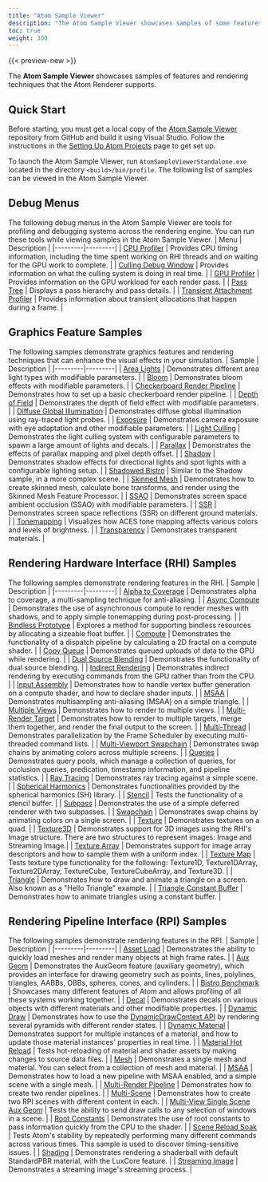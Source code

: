 ```yaml
---
title: "Atom Sample Viewer"
description: "The Atom Sample Viewer showcases samples of some features and rendering techniques capable in Atom."
toc: true
weight: 300
---  
```


{{< preview-new >}}

The **Atom Sample Viewer** showcases samples of features and rendering techniques that the Atom Renderer supports.

## Quick Start

Before starting, you must get a local copy of the [Atom Sample Viewer](https://github.com/aws-lumberyard/o3de-atom-sampleviewer) repository from GitHub and build it using Visual Studio. Follow the instructions in the [Setting Up Atom Projects](/docs/atom-guide/setup-atom-projects.md) page to get set up. 

To launch the Atom Sample Viewer, run `AtomSampleViewerStandalone.exe` located in the directory `<build>/bin/profile`. The following list of samples can be viewed in the Atom Sample Viewer. 

## Debug Menus

The following debug menus in the Atom Sample Viewer are tools for profiling and debugging systems across the rendering engine. You can run these tools while viewing samples in the Atom Sample Viewer.
| Menu | Description |
|---------|---------|
| [CPU Profiler](debug-menu-samples.md#cpu-profiler) | Provides CPU timing information, including the time spent working on RHI threads and on waiting for the GPU work to complete. |
| [Culling Debug Window](debug-menu-samples.md#culling-debug-window) | Provides information on what the culling system is doing in real time.  |
| [GPU Profiler](debug-menu-samples.md#gpu-profiler) | Provides information on the GPU workload for each render pass. |
| [Pass Tree](debug-menu-samples.md#pass-tree) | Displays a pass hierarchy and pass details. |
| [Transient Attachment Profiler](debug-menu-samples.md#transient-attachment-profiler) | Provides information about transient allocations that happen during a frame. |


## Graphics Feature Samples
The following samples demonstrate graphics features and rendering techniques that can enhance the visual effects in your simulation.
| Sample | Description |
|---------|---------|
| [Area Lights](graphics-feature-samples.md#area-lights) | Demonstrates different area light types with modifiable parameters. |
| [Bloom](graphics-feature-samples.md#bloom) | Demonstrates bloom effects with modifiable parameters. |
| [Checkerboard Render Pipeline](graphics-feature-samples.md#checkerboard-render-pipeline) | Demonstrates how to set up a basic checkerboard render pipeline. |
| [Depth of Field](graphics-feature-samples.md#depth-of-field) | Demonstrates the depth of field effect with modifiable parameters. |
| [Diffuse Global Illumination](graphics-feature-samples.md#diffuse-global-illumination) | Demonstrates diffuse global illumination using ray-traced light probes.  |
| [Exposure](graphics-feature-samples.md#exposure) | Demonstrates camera exposure with eye adaptation and other modifiable parameters. |
| [Light Culling](graphics-feature-samples.md#light-culling) | Demonstrates the light culling system with configurable parameters to spawn a large amount of lights and decals. |
| [Parallax](graphics-feature-samples.md#parallax) | Demonstrates the effects of parallax mapping and pixel depth offset. |
| [Shadow](graphics-feature-samples.md#shadow) | Demonstrates shadow effects for directional lights and spot lights with a configurable lighting setup. |
| [Shadowed Bistro](graphics-feature-samples.md#shadowed-bistro) | Similar to the Shadow sample, in a more complex scene. |
| [Skinned Mesh](graphics-feature-samples.md#skinned-mesh) | Demonstrates how to create skinned mesh, calculate bone transforms, and render using the Skinned Mesh Feature Processor. |
| [SSAO](graphics-feature-samples.md#ssao) | Demonstrates screen space ambient occlusion (SSAO) with modifiable parameters. |
| [SSR](graphics-feature-samples.md#ssr) | Demonstrates screen space reflections (SSR) on different ground materials. |
| [Tonemapping](graphics-feature-samples.md#tonemapping) | Visualizes how ACES tone mapping affects various colors and levels of brightness. |
| [Transparency](graphics-feature-samples.md#transparency) | Demonstrates transparent materials. |


## Rendering Hardware Interface (RHI) Samples
The following samples demonstrate rendering features in the RHI. 
| Sample | Description |
|---------|---------|
| [Alpha to Coverage](rhi-samples.md#alpha-to-coverage) | Demonstrates alpha to coverage, a multi-sampling technique for anti-aliasing. |
| [Async Compute](rhi-samples.md#async-compute) | Demonstrates the use of asynchronous compute to render meshes with shadows, and to apply simple tonemapping during post-processing. |
| [Bindless Prototype](rhi-samples.md#bindless-prototype) | Explores a method for supporting bindless resources by allocating a sizeable float buffer.  |
| [Compute](rhi-samples.md#compute) | Demonstrates the functionality of a dispatch pipeline by calculating a 2D fractal on a compute shader. |
| [Copy Queue](rhi-samples.md#copy-queue) | Demonstrates queued uploads of data to the GPU while rendering. |
| [Dual Source Blending](rhi-samples.md#dual-source-blending) | Demonstrates the functionality of dual source blending. |
| [Indirect Rendering](rhi-samples.md#indirect-rendering) | Demonstrates indirect rendering by executing commands from the GPU rather than from the CPU.  |
| [Input Assembly](rhi-samples.md#input-assembly) | Demonstrates how to handle vertex buffer generation on a compute shader, and how to declare shader inputs. |
| [MSAA](rhi-samples.md#msaa) | Demonstrates multisampling anti-aliasing (MSAA) on a simple triangle. |
| [Multiple Views](rhi-samples.md#multiple-views) | Demonstrates how to render to multiple views. |
| [Multi-Render Target](rhi-samples.md#multi-render-target) | Demonstrates how to render to multiple targets, merge them together, and render the final output to the screen. |
| [Multi-Thread](rhi-samples.md#multi-thread) | Demonstrates parallelization by the Frame Scheduler by executing multi-threaded command lists. |
| [Multi-Viewport Swapchain](rhi-samples.md#multi-viewport-swapchain) | Demonstrates swap chains by animating colors across multiple screens. |
| [Queries](rhi-samples.md#queries) | Demonstrates query pools, which manage a collection of queries, for occlusion queries, predication, timestamp information, and pipeline statistics. |
| [Ray Tracing](rhi-samples.md#raytracing) | Demonstrates ray tracing against a simple scene. |
| [Spherical Harmonics](rhi-samples.md#spherical-harmonics) | Demonstrates functionalities provided by the spherical harmonics (SH) library. |
| [Stencil](rhi-samples.md#stencil) | Tests the functionality of a stencil buffer. |
| [Subpass](rhi-samples.md#subpass) | Demonstrates the use of a simple deferred renderer with two subpasses. |
| [Swapchain](rhi-samples.md#swapchain) | Demonstrates swap chains by animating colors on a single screen. |
| [Texture](rhi-samples.md#texture) | Demonstrates textures on a quad. |
| [Texture3D](rhi-samples.md#texture3d) | Demonstrates support for 3D images using the RHI's Image structure. There are two structures to represent images: Image and Streaming Image.|
| [Texture Array](rhi-samples.md#texture-array) | Demonstrates support for image array descriptors and how to sample them with a uniform index. |
| [Texture Map](rhi-samples.md#texture-map) | Tests texture type functionality for the following: Texture1D, Texture1DArray, Texture2DArray, TextureCube, TextureCubeArray, and Texture3D.  |
| [Triangle](rhi-samples.md#triangle) | Demonstrates how to draw and animate a triangle on a screen. Also known as a "Hello Triangle" example. |
| [Triangle Constant Buffer](rhi-samples.md#triangle-constant-buffer) | Demonstrates how to animate triangles using a constant buffer. |


## Rendering Pipeline Interface (RPI) Samples
The following samples demonstrate rendering features in the RPI. 
| Sample | Description |
|---------|---------|
| [Asset Load](rpi-samples.md#asset-load) | Demonstrates the ability to quickly load meshes and render many objects at high frame rates. |
| [Aux Geom](rpi-samples.md#aux-geom) | Demonstrates the AuxGeom feature (auxiliary geometry), which provides an interface for drawing geometry such as points, lines, polylines, triangles, AABBs, OBBs, spheres, cones, and cylinders.  |
| [Bistro Benchmark](rpi-samples.md#bistro-benchmark) | Showcases many different features of Atom and allows profiling of all these systems working together. |
| [Decal](rpi-samples.md#decal) | Demonstrates decals on various objects with different materials and other modifiable properties. |
| [Dynamic Draw](rpi-samples.md#dynamic-draw) | Demonstrates how to use the [DynamicDrawContext API](/docs/api/gems/atom/class_a_z_1_1_r_p_i_1_1_dynamic_draw_context.html) by rendering several pyramids with different render states. |
| [Dynamic Material](rpi-samples.md#dynamic-material) | Demonstrates support for multiple instances of a material, and how to update those material instances' properties in real time. |
| [Material Hot Reload](rpi-samples.md#material-hot-reload) | Tests hot-reloading of material and shader assets by making changes to source data files. |
| [Mesh](rpi-samples.md#mesh) | Demonstrates a single mesh and material. You can select from a collection of mesh and material. |
| [MSAA](rpi-samples.md#msaa) | Demonstrates how to load a new pipeline with MSAA enabled, and a simple scene with a single mesh. |
| [Multi-Render Pipeline](rpi-samples.md#multi-render-pipeline) | Demonstrates how to create two render pipelines. |
| [Multi-Scene](rpi-samples.md#multi-scene) | Demonstrates how to create two RPI scenes with different content in each. |
| [Multi-View Single Scene Aux Geom](rpi-samples.md#multi-view) | Tests the ability to send draw calls to any selection of windows in a scene. |
| [Root Constants](rpi-samples.md#root-constants) | Demonstrates the use of root constants to pass information quickly from the CPU to the shader. |
| [Scene Reload Soak](rpi-samples.md#scene-reload-soak) | Tests Atom's stability by repeatedly performing many different commands across various times. This sample is used to discover timing-sensitive issues.  |
| [Shading](rpi-samples.md#shading) | Demonstrates rendering a shaderball with default StandardPBR material, with the LuxCore feature. |
| [Streaming Image](rpi-samples.md#streaming-image) | Demonstrates a streaming image's streaming process. |
